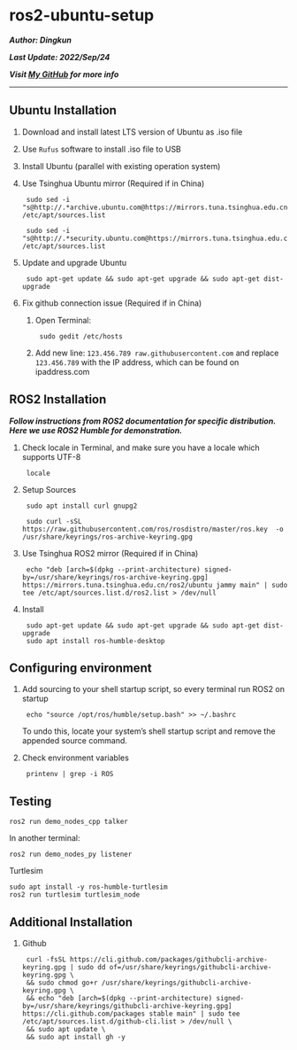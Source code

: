 # ros2-ubuntu-setup

***Author: Dingkun***

***Last Update:  2022/Sep/24***

***Visit [My GitHub](https://github.com/oct19) for more info***

---

## Ubuntu Installation

1. Download and install latest LTS version of Ubuntu as .iso file
2. Use `Rufus` software to install .iso file to USB
3. Install Ubuntu (parallel with existing operation system)
4. Use Tsinghua Ubuntu mirror (Required if in China)

        sudo sed -i "s@http://.*archive.ubuntu.com@https://mirrors.tuna.tsinghua.edu.cn@g" /etc/apt/sources.list

        sudo sed -i "s@http://.*security.ubuntu.com@https://mirrors.tuna.tsinghua.edu.cn@g" /etc/apt/sources.list

5. Update and upgrade Ubuntu

        sudo apt-get update && sudo apt-get upgrade && sudo apt-get dist-upgrade

6. Fix github connection issue (Required if in China)

    1. Open Terminal:

            sudo gedit /etc/hosts

    2. Add new line: `123.456.789 raw.githubusercontent.com` and replace `123.456.789` with the IP address, which can be found on ipaddress.com

## ROS2 Installation

***Follow instructions from ROS2 documentation for specific distribution. Here we use ROS2 Humble for demonstration.***

1. Check locale in Terminal, and make sure you have a locale which supports UTF-8

        locale

2. Setup Sources

        sudo apt install curl gnupg2

        sudo curl -sSL https://raw.githubusercontent.com/ros/rosdistro/master/ros.key  -o /usr/share/keyrings/ros-archive-keyring.gpg

3. Use Tsinghua ROS2 mirror (Required if in China)

        echo "deb [arch=$(dpkg --print-architecture) signed-by=/usr/share/keyrings/ros-archive-keyring.gpg] https://mirrors.tuna.tsinghua.edu.cn/ros2/ubuntu jammy main" | sudo tee /etc/apt/sources.list.d/ros2.list > /dev/null

4. Install

        sudo apt-get update && sudo apt-get upgrade && sudo apt-get dist-upgrade
        sudo apt install ros-humble-desktop

## Configuring environment

1. Add sourcing to your shell startup script, so every terminal run ROS2 on startup

        echo "source /opt/ros/humble/setup.bash" >> ~/.bashrc

    To undo this, locate your system’s shell startup script and remove the appended source command.

2. Check environment variables

        printenv | grep -i ROS

## Testing

    ros2 run demo_nodes_cpp talker

In another terminal:

    ros2 run demo_nodes_py listener

Turtlesim

    sudo apt install -y ros-humble-turtlesim
    ros2 run turtlesim turtlesim_node

## Additional Installation

1. Github

        curl -fsSL https://cli.github.com/packages/githubcli-archive-keyring.gpg | sudo dd of=/usr/share/keyrings/githubcli-archive-keyring.gpg \
        && sudo chmod go+r /usr/share/keyrings/githubcli-archive-keyring.gpg \
        && echo "deb [arch=$(dpkg --print-architecture) signed-by=/usr/share/keyrings/githubcli-archive-keyring.gpg] https://cli.github.com/packages stable main" | sudo tee /etc/apt/sources.list.d/github-cli.list > /dev/null \
        && sudo apt update \
        && sudo apt install gh -y
